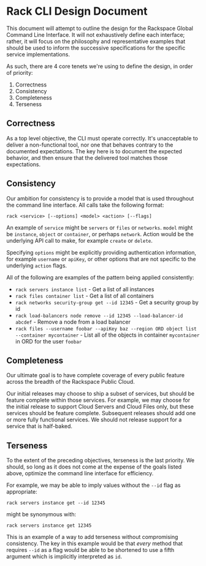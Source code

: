 # Rack CLI Design Document

This document will attempt to outline the design for the Rackspace Global Command Line Interface. It will not exhaustively define each interface; rather, it will focus on the philosophy and representative examples that should be used to inform the successive specifications for the specific service implementations.

As such, there are 4 core tenets we're using to define the design, in order of priority:

1. Correctness
2. Consistency
3. Completeness
4. Terseness

## Correctness

As a top level objective, the CLI must operate correctly. It's unacceptable to deliver a non-functional tool, nor one that behaves contrary to the documented expectations. The key here is to document the expected behavior, and then ensure that the delivered tool matches those expectations.

## Consistency

Our ambition for consistency is to provide a model that is used throughout the command line interface. All calls take the following format:

```
rack <service> [--options] <model> <action> [--flags]
```

An example of `service` might be `servers` or `files` or `networks`. `model` might be `instance`, `object` or `container`, or perhaps `network`. Action would be the underlying API call to make, for example `create` or `delete`.

Specifying `options` might be explicitly providing authentication information, for example `username` or `apiKey`, or other options that are not specific to the underlying `action` flags.

All of the following are examples of the pattern being applied consistently:

* `rack servers instance list` - Get a list of all instances
* `rack files container list` - Get a list of all containers
* `rack networks security-group get --id 12345` - Get a security group by id
* `rack load-balancers node remove --id 12345 --load-balancer-id abcdef` - Remove a node from a load balancer
* `rack files --username foobar --apiKey baz --region ORD object list --container mycontainer` - List all of the objects in container `mycontainer` in ORD for the user `foobar`

## Completeness

Our ultimate goal is to have complete coverage of every public feature across the breadth of the Rackspace Public Cloud.

Our initial releases may choose to ship a subset of services, but should be feature complete within those services. For example, we may choose for the initial release to support Cloud Servers and Cloud Files only, but these services should be feature complete. Subsequent releases should add one or more fully functional services. We should not release support for a service that is half-baked.

## Terseness

To the extent of the preceding objectives, terseness is the last priority. We should, so long as it does not come at the expense of the goals listed above, optimize the command line interface for efficiency.

For example, we may be able to imply values without the `--id` flag as appropriate:

```
rack servers instance get --id 12345
```

might be synonymous with:

```
rack servers instance get 12345
```

This is an example of a way to add terseness without compromising consistency. The key in this example would be that *every* method that requires `--id` as a flag would be able to be shortened to use a fifth argument which is implicitly interpreted as `id`.

